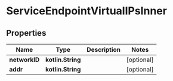 
# ServiceEndpointVirtualIPsInner

## Properties
| Name | Type | Description | Notes |
| ------------ | ------------- | ------------- | ------------- |
| **networkID** | **kotlin.String** |  |  [optional] |
| **addr** | **kotlin.String** |  |  [optional] |




